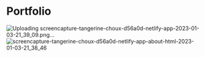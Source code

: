 ﻿# Portfolio
 ![Uploading screencapture-tangerine-choux-d56a0d-netlify-app-2023-01-03-21_39_09.png…]()
![screencapture-tangerine-choux-d56a0d-netlify-app-about-html-2023-01-03-21_38_46](https://user-images.githubusercontent.com/108230716/210416408-40ed6db6-7098-4593-a994-dd259e49156c.png)
